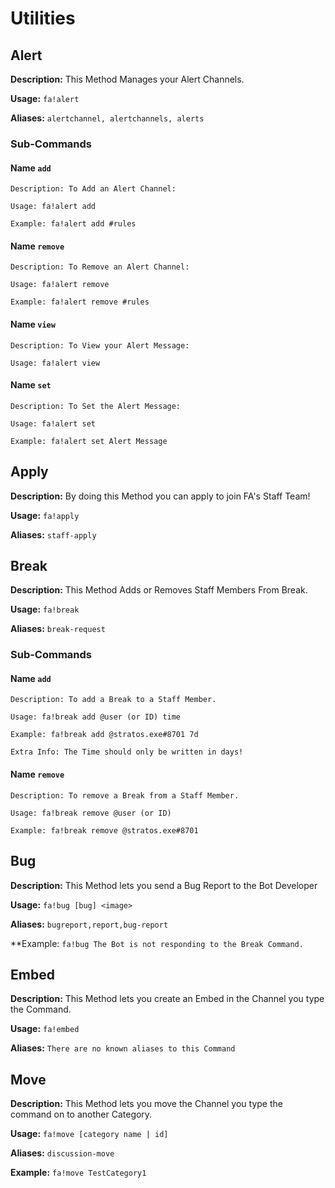 # Utilities


## Alert
**Description:** This Method Manages your Alert Channels.

**Usage:** `fa!alert`

**Aliases:** `alertchannel, alertchannels, alerts`

### Sub-Commands

#### Name `add`
```
Description: To Add an Alert Channel:

Usage: fa!alert add

Example: fa!alert add #rules
```

#### Name `remove`
```
Description: To Remove an Alert Channel:

Usage: fa!alert remove

Example: fa!alert remove #rules
```

#### Name `view`
```
Description: To View your Alert Message:

Usage: fa!alert view
```

#### Name `set`
```
Description: To Set the Alert Message:

Usage: fa!alert set

Example: fa!alert set Alert Message
```


## Apply
**Description:** By doing this Method you can apply to join FA's Staff Team!

**Usage:** `fa!apply`

**Aliases:** `staff-apply`


## Break
**Description:** This Method Adds or Removes Staff Members From Break.

**Usage:** `fa!break`

**Aliases:** `break-request`

### Sub-Commands

#### Name `add`
```
Description: To add a Break to a Staff Member.

Usage: fa!break add @user (or ID) time

Example: fa!break add @stratos.exe#8701 7d

Extra Info: The Time should only be written in days!
```

#### Name `remove`
```
Description: To remove a Break from a Staff Member.

Usage: fa!break remove @user (or ID)

Example: fa!break remove @stratos.exe#8701
```


## Bug
**Description:** This Method lets you send a Bug Report to the Bot Developer

**Usage:** `fa!bug [bug] <image>`

**Aliases:** `bugreport,report,bug-report`

**Example: `fa!bug The Bot is not responding to the Break Command.`


## Embed
**Description:** This Method lets you create an Embed in the Channel you type the Command.

**Usage:** `fa!embed`

**Aliases:** `There are no known aliases to this Command`


## Move
**Description:** This Method lets you move the Channel you type the command on to another Category.

**Usage:** `fa!move [category name | id]`

**Aliases:** `discussion-move`

**Example:** `fa!move TestCategory1`
